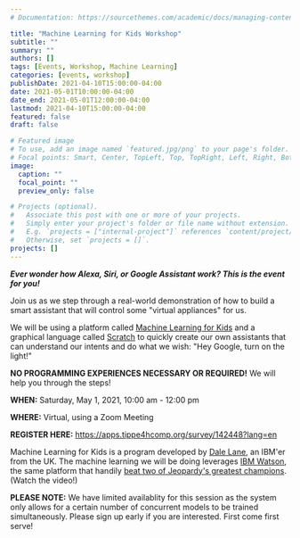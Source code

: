 ```yaml
---
# Documentation: https://sourcethemes.com/academic/docs/managing-content/

title: "Machine Learning for Kids Workshop"
subtitle: ""
summary: ""
authors: []
tags: [Events, Workshop, Machine Learning]
categories: [events, workshop]
publishDate: 2021-04-10T15:00:00-04:00
date: 2021-05-01T10:00:00-04:00
date_end: 2021-05-01T12:00:00-04:00
lastmod: 2021-04-10T15:00:00-04:00
featured: false
draft: false

# Featured image
# To use, add an image named `featured.jpg/png` to your page's folder.
# Focal points: Smart, Center, TopLeft, Top, TopRight, Left, Right, BottomLeft, Bottom, BottomRight.
image:
  caption: ""
  focal_point: ""
  preview_only: false

# Projects (optional).
#   Associate this post with one or more of your projects.
#   Simply enter your project's folder or file name without extension.
#   E.g. `projects = ["internal-project"]` references `content/project/deep-learning/index.md`.
#   Otherwise, set `projects = []`.
projects: []
---
```


***Ever wonder how Alexa, Siri, or Google Assistant work? This is the event for you!***

Join us as we step through a real-world demonstration of how to build a smart assistant that will control some "virtual appliances" for us.

We will be using a platform called [Machine Learning for Kids](https://machinelearningforkids.co.uk/) and a graphical language called [Scratch](https://scratch.mit.edu) to quickly create our own assistants that can understand our intents and do what we wish: "Hey Google, turn on the light!"

**NO PROGRAMMING EXPERIENCES NECESSARY OR REQUIRED!** We will help you through the steps!

**WHEN:** Saturday, May 1, 2021, 10:00 am - 12:00 pm

**WHERE:** Virtual, using a Zoom Meeting

**REGISTER HERE:** https://apps.tippe4hcomp.org/survey/142448?lang=en

Machine Learning for Kids is a program developed by [Dale Lane](http://dalelane.co.uk/), an IBM'er from the UK. The machine learning we will be doing leverages [IBM Watson](https://www.ibm.com/watson), the same platform that handily [beat two of Jeopardy's greatest champions](https://youtu.be/P18EdAKuC1U). (Watch the video!)

**PLEASE NOTE:** We have limited availablity for this session as the system only allows for a certain number of concurrent models to be trained simultaneously. Please sign up early if you are interested. First come first serve!
